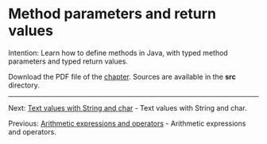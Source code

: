 # Method parameters and return values

Intention: Learn how to define methods in Java, with typed method parameters and typed return values.

Download the PDF file of the [chapter](chapter_6.pdf). Sources are available in the <b>src</b> directory.

<hr>

Next: [Text values with String and char](chapter_7.md "Text values with String and char") -
Text values with String and char.

Previous: [Arithmetic expressions and operators](chapter_5.md "Arithmetic expressions and operators") -
Arithmetic expressions and operators.
